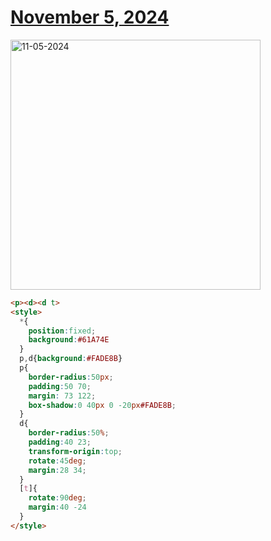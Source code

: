 # [November 5, 2024](https://cssbattle.dev/play/e4y3zJu9OIFOX0tty0v2)

<img src="https://firebasestorage.googleapis.com/v0/b/cssbattleapp.appspot.com/o/user%2Fe6YbeBahWNPT7VpE2rE2p85byxa2%2Ftargets%2Ftarget_aF2m63q@2x.png?alt=media" width="400" alt="11-05-2024" />

```html
<p><d><d t>
<style>
  *{
    position:fixed;
    background:#61A74E
  }
  p,d{background:#FADE8B}
  p{
    border-radius:50px;
    padding:50 70;
    margin: 73 122;
    box-shadow:0 40px 0 -20px#FADE8B;
  }
  d{
    border-radius:50%;
    padding:40 23;
    transform-origin:top;
    rotate:45deg;
    margin:28 34;
  }
  [t]{
    rotate:90deg;
    margin:40 -24
  }
</style>
```
